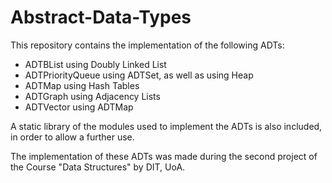 # Abstract-Data-Types

This repository contains the implementation of the following ADTs:

- ADTBList using Doubly Linked List
- ADTPriorityQueue using ADTSet, as well as using Heap
- ADTMap using Hash Tables
- ADTGraph using Adjacency Lists
- ADTVector using ADTMap

A static library of the modules used to implement the ADTs is also included, in order to allow a further use.

The implementation of these ADTs was made during the second project of the Course "Data Structures" by DIT, UoA.
